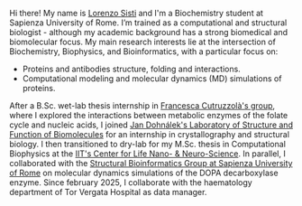 Hi there! My name is [Lorenzo Sisti](https://sites.google.com/view/lorenzosisti) and I'm a Biochemistry student at Sapienza University of Rome. I’m trained as a computational and structural biologist - although my academic background has a strong biomedical and biomolecular focus. My main research interests lie at the intersection of Biochemistry, Biophysics, and Bioinformatics, with a particular focus on:

- Proteins and antibodies structure, folding and interactions.
- Computational modeling and molecular dynamics (MD) simulations of proteins.

After a B.Sc. wet-lab thesis internship in [Francesca Cutruzzolà's group](https://sites.google.com/uniroma1.it/francescacutruzzola-eng/home), where I explored the interactions between metabolic enzymes of the folate cycle and nucleic acids, I joined [Jan Dohnálek's Laboratory of Structure and Function of Biomolecules](https://www.ibt.cas.cz/en/research-laboratories/laboratory-of-structure-and-function-of-biomolecules/) for an internship in crystallography and structural biology. I then transitioned to dry-lab for my M.Sc. thesis in Computational Biophysics at the [IIT's Center for Life Nano- & Neuro-Science](https://www.iit.it/it/clns-sapienza). In parallel, I collaborated with the [Structural Bioinformatics Group at Sapienza University of Rome](https://schubert.bio.uniroma1.it/index.html) on molecular dynamics simulations of the DOPA decarboxylase enzyme. Since february 2025, I collaborate with the haematology department of Tor Vergata Hospital as data manager.


<!--
**LorenzoSisti/LorenzoSisti** is a ✨ _special_ ✨ repository because its `README.md` (this file) appears on your GitHub profile.

Here are some ideas to get you started:

- 🔭 I’m currently working on ...
- 🌱 I’m currently learning ...
- 👯 I’m looking to collaborate on ...
- 🤔 I’m looking for help with ...
- 💬 Ask me about ...
- 📫 How to reach me: ...
- 😄 Pronouns: ...
- ⚡ Fun fact: ...
-->
